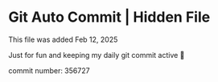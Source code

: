 # Git Auto Commit | Hidden File

This file was added Feb 12, 2025

Just for fun and keeping my daily git commit active 🤪

commit number: 356727
